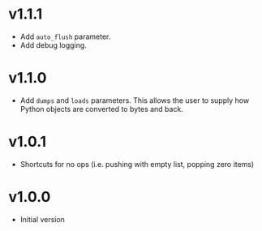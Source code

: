 # v1.1.1

- Add `auto_flush` parameter.
- Add debug logging.

# v1.1.0

- Add `dumps` and `loads` parameters. This allows the user to supply how Python objects are converted to bytes and back.

# v1.0.1

- Shortcuts for no ops (i.e. pushing with empty list, popping zero items)

# v1.0.0

- Initial version
